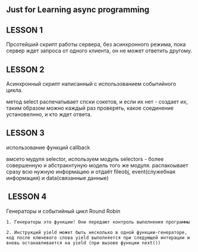 ## Just for Learning async programming

## LESSON 1

Прсотейший скрипт работы сервера, без асинхронного режима, пока сервер ждет запроса от одного клиента, он не может ответить другому.

## LESSON 2

Асинхронный скрипт написанный с использованием событийного цикла.

метод select распечатывает спски сокетов, и если их нет - создает их, таким образом можно каждый раз проверять, какое соединение установелнно, и кто ждет ответа.

## LESSON 3

использование функций callback

вмсето мудуля selector, используем модуль selectors - более совершенную и абстракнтуную модель того же модуля.
распакоывает сразу всю нужную информацию и отдаёт fileobj, event(служебная информация) и data(связанные данные)

##  LESSON 4

Генераторы и событийный цикл Round Robin

    1. Генераторы это функции! Они передают контроль выполнения программы

    2. Инструкций yield может быть несколько в одной функции-генераторе, код после ключевого слова yield выполняется при следующей интерации и вновь останавливается на yield (при вызове функции next())
